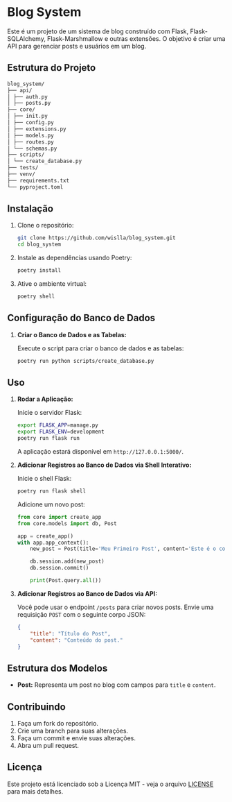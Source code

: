 # Blog System

Este é um projeto de um sistema de blog construído com Flask, Flask-SQLAlchemy, Flask-Marshmallow e outras extensões. O objetivo é criar uma API para gerenciar posts e usuários em um blog.

## Estrutura do Projeto

```bash
blog_system/
├── api/
│ ├── auth.py
│ ├── posts.py
├── core/
│ ├── init.py
│ ├── config.py
│ ├── extensions.py
│ ├── models.py
│ ├── routes.py
│ └── schemas.py
├── scripts/
│ └── create_database.py
├── tests/
├── venv/
├── requirements.txt
└── pyproject.toml

```

## Instalação

1. Clone o repositório:

    ```bash
    git clone https://github.com/wislla/blog_system.git
    cd blog_system
    ```

2. Instale as dependências usando Poetry:

    ```bash
    poetry install
    ```

3. Ative o ambiente virtual:

    ```bash
    poetry shell
    ```

## Configuração do Banco de Dados

1. **Criar o Banco de Dados e as Tabelas:**

    Execute o script para criar o banco de dados e as tabelas:

    ```bash
    poetry run python scripts/create_database.py
    ```

## Uso

1. **Rodar a Aplicação:**

    Inicie o servidor Flask:

    ```bash
    export FLASK_APP=manage.py
    export FLASK_ENV=development
    poetry run flask run
    ```

    A aplicação estará disponível em `http://127.0.0.1:5000/`.

2. **Adicionar Registros ao Banco de Dados via Shell Interativo:**

    Inicie o shell Flask:

    ```bash
    poetry run flask shell
    ```

    Adicione um novo post:

    ```python
    from core import create_app
    from core.models import db, Post

    app = create_app()
    with app.app_context():
        new_post = Post(title='Meu Primeiro Post', content='Este é o conteúdo do meu primeiro post.')

        db.session.add(new_post)
        db.session.commit()

        print(Post.query.all())
    ```

3. **Adicionar Registros ao Banco de Dados via API:**

    Você pode usar o endpoint `/posts` para criar novos posts. Envie uma requisição `POST` com o seguinte corpo JSON:

    ```json
    {
        "title": "Título do Post",
        "content": "Conteúdo do post."
    }
    ```

## Estrutura dos Modelos

- **Post:** Representa um post no blog com campos para `title` e `content`.

## Contribuindo

1. Faça um fork do repositório.
2. Crie uma branch para suas alterações.
3. Faça um commit e envie suas alterações.
4. Abra um pull request.

## Licença

Este projeto está licenciado sob a Licença MIT - veja o arquivo [LICENSE](LICENSE) para mais detalhes.
